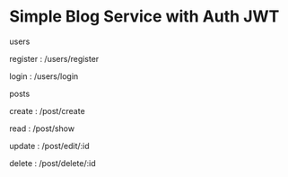 # Simple Blog Service with Auth JWT


users

register : /users/register

login : /users/login

posts

create : /post/create

read : /post/show

update : /post/edit/:id

delete : /post/delete/:id
